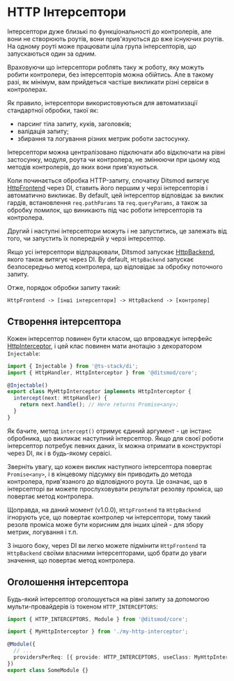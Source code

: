 # HTTP Інтерсептори

Інтерсептори дуже близькі по функціональності до контролерів, але вони не створюють роутів, вони
прив'язуються до вже існуючих роутів. На одному роуті може працювати ціла група інтерсепторів, що
запускаються один за одним.

Враховуючи що інтерсептори роблять таку ж роботу, яку можуть робити контролери, без інтерсепторів
можна обійтись. Але в такому разі, як мінімум, вам прийдеться частіше викликати різні сервіси в
контролерах.

Як правило, інтерсептори використовуються для автоматизації стандартної обробки, такої як:

- парсинг тіла запиту, куків, заголовків;
- валідація запиту;
- збирання та логування різних метрик роботи застосунку.

Інтерсептори можна централізовано підключати або відключати на рівні застосунку, модуля, роута чи
контролера, не змінюючи при цьому код методів контролерів, до яких вони прив'язуються.

Коли починається обробка HTTP-запиту, спочатку Ditsmod витягує [HttpFrontend][2] через DI, ставить
його першим у черзі інтерсепторів і автоматично викликає. By default, цей інтерсептор відповідає за
виклик гардів, встановлення `req.pathParams` та `req.queryParams`, а також за обробку помилок, що
виникають під час роботи інтерсепторів та контролера.

Другий і наступні інтерсептори можуть і не запуститись, це залежать від того, чи запустить їх
попередній у черзі інтерсептор.

Якщо усі інтерсептори відпрацювали, Ditsmod запускає [HttpBackend][3], якого також витягує через
DI. By default, `HttpBackend` запускає безпосередньо метод контролера, що відповідає за обробку
поточного запиту.

Отже, порядок обробки запиту такий:

```text
HttpFrontend -> [інші інтерсептори] -> HttpBackend -> [контролер]
```

## Створення інтерсептора

Кожен інтерсептор повинен бути класом, що впроваджує інтерфейс [HttpInterceptor][1], і цей клас
повинен мати анотацію з декоратором `Injectable`:

```ts
import { Injectable } from '@ts-stack/di';
import { HttpHandler, HttpInterceptor } from '@ditsmod/core';

@Injectable()
export class MyHttpInterceptor implements HttpInterceptor {
  intercept(next: HttpHandler) {
    return next.handle(); // Here returns Promise<any>;
  }
}
```

Як бачите, метод `intercept()` отримує єдиний аргумент - це інстанс обробника, що викликає
наступний інтерсептор. Якщо для своєї роботи інтерсептор потребує певних даних, їх можна отримати
в конструкторі через DI, як і в будь-якому сервісі.

Зверніть увагу, що кожен виклик наступного інтерсептора повертає `Promise<any>`, і в кінцевому
підсумку він приводить до метода контролера, прив'язаного до відповідного роута. Це означає, що в
інтерсепторі ви можете прослуховувати результат резолву проміса, що повертає метод контролера.

Щоправда, на даний момент (v1.0.0), `HttpFrontend` та `HttpBackend` ігнорують усе, що повертає
контролер чи інтерсептори, тому такий резолв проміса може бути корисним для інших цілей - для збору
метрик, логування і т.п.

З іншого боку, через DI ви легко можете підмінити `HttpFrontend` та `HttpBackend` своїми власними
інтерсепторами, щоб брати до уваги значення, що повертає метод контролера.

## Оголошення інтерсептора

Будь-який інтерсептор оголошується на рівні запиту за допомогою мульти-провайдерів із токеном
`HTTP_INTERCEPTORS`:

```ts
import { HTTP_INTERCEPTORS, Module } from '@ditsmod/core';

import { MyHttpInterceptor } from './my-http-interceptor';

@Module({
  // ...
  providersPerReq: [{ provide: HTTP_INTERCEPTORS, useClass: MyHttpInterceptor, multi: true }],
})
export class SomeModule {}
```


[1]: ../api/http-interceptor
[2]: ../api/http-frontend
[3]: ../api/http-backend

